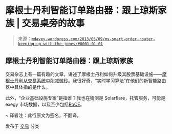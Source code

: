 <!--yml

分类：未分类

日期：2024-05-18 06:25:34

-->

# 摩根士丹利智能订单路由器：跟上琼斯家族 | 交易桌旁的故事

> 来源：[`mdavey.wordpress.com/2013/05/09/ms-smart-order-router-keeping-up-with-the-jones/#0001-01-01`](https://mdavey.wordpress.com/2013/05/09/ms-smart-order-router-keeping-up-with-the-jones/#0001-01-01)

## 摩根士丹利智能订单路由器：跟上琼斯家族

交易杂志上有一篇有趣的文章，讲述了摩根士丹利如何升级其股票基础设施——[摩根士丹利从交易系统中削减微秒](http://www.tradersmagazine.com/news/morgan-stanley-cuts-microseconds-from-trading-systems-111182-1.html?pg=1)。我很好奇，“实时学习算法”在他们的新智能路由器中具体指的是什么。

此外，“企业基础设施专家”是指谁？我也在猜测是 Solarflare，托管服务，可能是 exegy 市场数据，以及至少包括[RoCE](http://en.wikipedia.org/wiki/RDMA_over_Converged_Ethernet)。

~ 译者注：此行原文为签名，不翻译。

发布于 [交易](https://mdavey.wordpress.com/category/trading/) 分类
